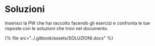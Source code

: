 # Soluzioni

Inserisci la PW che hai raccolto facendo gli esercizi e confronta le tue risposte con le soluzioni che trovi nel documento.&#x20;

{% file src="../.gitbook/assets/SOLUZIONI.docx" %}

####
